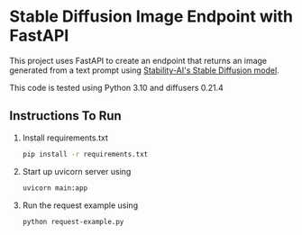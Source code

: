 # Stable Diffusion Image Endpoint with FastAPI

This project uses FastAPI to create an endpoint that returns an image generated from a text prompt using [Stability-AI's Stable Diffusion model](https://github.com/Stability-AI/stablediffusion/blob/main/scripts/txt2img.py).

This code is tested using Python 3.10 and diffusers 0.21.4

## Instructions To Run

1. Install requirements.txt

   ```bash
   pip install -r requirements.txt
   ```

2. Start up uvicorn server using

   ```bash
   uvicorn main:app
   ```

3. Run the request example using

   ```bash
   python request-example.py
   ```
